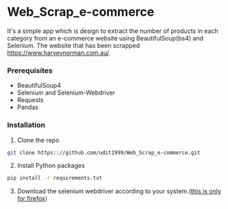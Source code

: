 # Web_Scrap_e-commerce

It's a simple app which is design to extract the number of products in each category from an e-commerce website using BeautifulSoup(bs4) and Selenium.
The website that has been scrapped https://www.harveynorman.com.au/.


### Prerequisites

* BeautifulSoup4
* Selenium and Selenium-Webdriver
* Requests
* Pandas

### Installation

1. Clone the repo
```sh
git clone https:://github.com/udit1999/Web_Scrap_e-commerce.git
```
2. Install Python packages
```sh
pip install -r requirements.txt
```
3. Download the selenium webdriver according to your system.([this is only for firefox](https://stackoverflow.com/questions/42204897/how-to-setup-selenium-python-environment-for-firefox))





